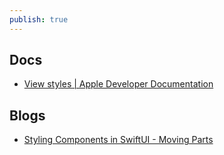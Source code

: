 ```yaml
---
publish: true
---
```

## Docs
- [View styles | Apple Developer Documentation](https://developer.apple.com/documentation/swiftui/view-styles)

## Blogs 
- [Styling Components in SwiftUI - Moving Parts](https://movingparts.io/styling-components-in-swiftui) 
